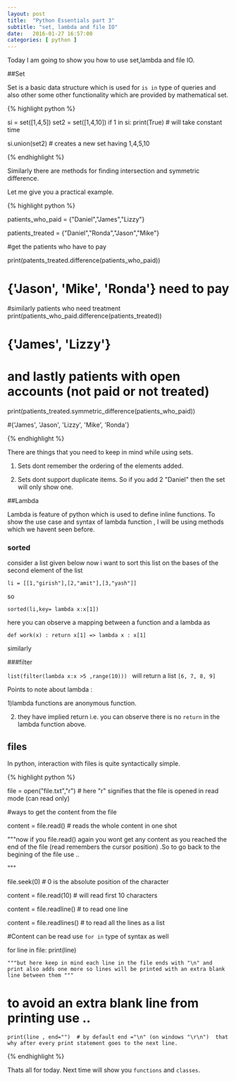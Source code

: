 ```yaml
---
layout: post
title:  "Python Essentials part 3"
subtitle: "set, lambda and file IO"
date:   2016-01-27 16:57:00
categories: [ python ]
---
```

Today I am going to show you how to use set,lambda and file IO.

##Set 

Set is a basic data structure which is used for `is in` type of queries and also other some other functionality which are provided by mathematical set.

{% highlight python %}

si = set([1,4,5])
set2 = set([1,4,10])
if 1 in si:
    print(True)    # will take constant time

si.union(set2) # creates a new set having 1,4,5,10


{% endhighlight %}

Similarly there are methods for finding intersection and symmetric difference.


Let me give you a practical example.

{% highlight python %}

patients_who_paid = {"Daniel","James","Lizzy"}

patients_treated = {"Daniel","Ronda","Jason","Mike"}

#get the patients who have to pay

print(patents_treated.difference(patients_who_paid))
# {'Jason', 'Mike', 'Ronda'} need to pay 

#similarly patients who need treatment 
print(patients_who_paid.difference(patients_treated)) 
#  {'James', 'Lizzy'}

# and lastly patients with open accounts (not paid or not treated)

print(patients_treated.symmetric_difference(patients_who_paid)) 

#{'James', 'Jason', 'Lizzy', 'Mike', 'Ronda'}

{% endhighlight %}

There are things that you need to keep in mind while using sets.
1) Sets dont remember the ordering of the elements added.

2) Sets dont support duplicate items. So if you add 2 "Daniel" then the set will only show one.

##Lambda 

Lambda is feature of python which is used to define inline functions.
To show the use case and syntax of lambda function , I will be using methods which we havent seen before.

### sorted

consider a list given below now i want to sort this list on the bases of the second element of the list

`
li = [[1,"girish"],[2,"amit"],[3,"yash"]]
`

so


`sorted(li,key= lambda x:x[1])
`

here you can observe a mapping between a function and a lambda as

`def work(x) : return x[1] => lambda x : x[1]
`

similarly

###filter

`list(filter(lambda x:x >5 ,range(10)))
`
will return a list `[6, 7, 8, 9]`

Points to note about lambda : 

1)lambda functions are anonymous function.

2) they have implied return i.e. you can observe there is no `return` in the lambda function above.


## files

In python, interaction with files is quite syntactically simple.

{% highlight python %}

file = open("file.txt","r")   # here "r" signifies that the file is opened in read mode (can read only)

#ways to get the content from the file

content = file.read()  # reads the whole content in one shot

"""now if you file.read() again you wont get any content as you reached the end of the file (read remembers the
cursor position) .So to go back to the begining of the file use ..

"""

file.seek(0) # 0 is the absolute position of the character

content = file.read(10) # will read first 10 characters

content = file.readline() # to read one line

content = file.readlines() # to read all the lines as a list

#Content can be read use `for in` type of syntax as well 


for line in file:
    print(line)     
    
    """but here keep in mind each line in the file ends with "\n" and print also adds one more so lines will be printed with an extra blank line between them """
                    
# to avoid an extra blank line from printing use .. 

    print(line , end="")  # by default end ="\n" (on windows "\r\n")  that why after every print statement goes to the next line.
    
{% endhighlight %}


Thats all for today. Next time will show you `functions` and `classes`.

